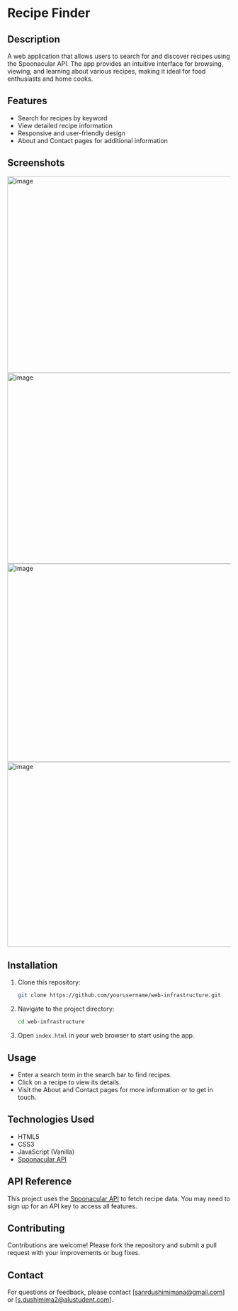 # Recipe Finder

## Description
A web application that allows users to search for and discover recipes using the Spoonacular API. The app provides an intuitive interface for browsing, viewing, and learning about various recipes, making it ideal for food enthusiasts and home cooks.

## Features
- Search for recipes by keyword
- View detailed recipe information
- Responsive and user-friendly design
- About and Contact pages for additional information

## Screenshots
<img width="949" height="444" alt="image" src="https://github.com/user-attachments/assets/67425a3f-da59-471c-89cc-65bd3dfddd3c" />
<img width="907" height="431" alt="image" src="https://github.com/user-attachments/assets/fc9760a8-86d6-4fbe-9ad4-5ead6916d20d" />
<img width="947" height="448" alt="image" src="https://github.com/user-attachments/assets/0cff6df3-4bf3-4770-a1d6-e5dd65e7cab9" />
<img width="923" height="418" alt="image" src="https://github.com/user-attachments/assets/7dc1ad92-09b1-47bb-a802-4449f2eb6673" />

## Installation
1. Clone this repository:
   ```bash
   git clone https://github.com/yourusername/web-infrastructure.git
   ```
2. Navigate to the project directory:
   ```bash
   cd web-infrastructure
   ```
3. Open `index.html` in your web browser to start using the app.

## Usage
- Enter a search term in the search bar to find recipes.
- Click on a recipe to view its details.
- Visit the About and Contact pages for more information or to get in touch.

## Technologies Used
- HTML5
- CSS3
- JavaScript (Vanilla)
- [Spoonacular API](https://spoonacular.com/food-api)

## API Reference
This project uses the [Spoonacular API](https://spoonacular.com/food-api) to fetch recipe data. You may need to sign up for an API key to access all features.

## Contributing
Contributions are welcome! Please fork the repository and submit a pull request with your improvements or bug fixes.

## Contact
For questions or feedback, please contact [sanrdushimimana@gmail.com] or [s.dushimima2@alustudent.com].
